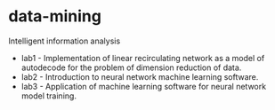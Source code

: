 # data-mining
Intelligent information analysis

- lab1 - Implementation of linear recirculating network as a model of autodecode for the problem of dimension reduction of data.
- lab2 - Introduction to neural network machine learning software.
- lab3 - Application of machine learning software for neural network model training.



